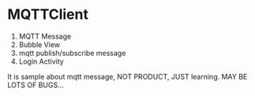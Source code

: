 # MQTTClient

1. MQTT Message
2. Bubble View
3. mqtt publish/subscribe message
4. Login Activity

It is sample about mqtt message, NOT PRODUCT, JUST learning. MAY BE LOTS OF BUGS...

